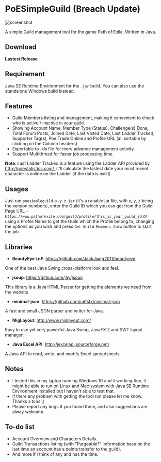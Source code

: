 # PoESimpleGuild (Breach Update)

![screenshot](https://cloud.githubusercontent.com/assets/10634948/20896454/6b453fe4-bb50-11e6-9804-c132ed6f3ab0.png)

A simple Guild management tool for the game Path of Exile. Written in Java.

## Download

[**Lastest Release**](https://github.com/survfate/poesimpleguild/releases/latest)

## Requirement

Java SE Runtime Environment for the `.jar` build. You can also use the standalone Windows build instead.

## Features

- Guild Members listing and management, making it convenient to check who is active / inactive in your guild.
- Showing Account Name, Member Type (Status), Challenge(s) Done, Total Forum Posts, Joined Date, Last Visted Date, Last Ladder Tracked, Supporter Tag(s), Poe.Trade Online and Profile URL (all sortable by clicking on the Column headers)
- Exportable to .xls file for more advance management activity.
- Support Multithread for faster job processing time.

**Note**: Last Ladder Tracked is a feature using the Ladder API provided by http://poestatistics.com/, it'll calculate the lastest date your most recent character is online on the Ladder (if the data is exist).

## Usages

Just run `poesimpleguild-x.y.z.jar` (it's a runable jar file, with x, y, z being the version numbers), enter the Guild ID which you can get from the Guild Page URL - `https://www.pathofexile.com/guild/profile/this_is_your_guild_id` or using a Profile Name to get the Guild which the Profile belong to, changing the options as you wish and press `Get Guild Members Data` button to start the job. 

## Libraries

- **BeautyEye LnF**: https://github.com/JackJiang2011/beautyeye

One of the best Java Swing cross-platform look and feel.

- **jsoup**: https://github.com/jhy/jsoup

This library is a Java HTML Parser for getting the elements we need from the website.

- **minimal-json**: https://github.com/ralfstx/minimal-json

A fast and small JSON parser and writer for Java.

- **MigLayout**: http://www.miglayout.com/

Easy to use yet very powerful Java Swing, JavaFX 2 and SWT layout manager.

- **Java Excel API**: http://jexcelapi.sourceforge.net/

A Java API to read, write, and modify Excel spreadsheets.

## Notes

- I tested this in my laptop running Windows 10 and it working fine, it might be able to run on Linux and Mac system with Java SE Runtime Environment installed but I haven't able to test that.  
- If there any problem with getting the tool run please let me know. Thanks a tons ;)  
- Please report any bugs if you found them, and also suggestions are alway welcome.

## To-do list

- Account Overview and Characters Details.  
- Guild Transactions listing (with "Purgeable?" information base on the last time an account has a points transfer to the guild).  
- And more if I think of any and has the time.
